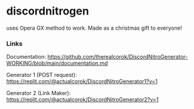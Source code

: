 # discordnitrogen
uses Opera GX method to work.
Made as a christmas gift to everyone!
### Links
Documentation: https://github.com/therealcorok/DiscordNitroGenerator-WORKING/blob/main/documentation.md

Generator 1 (POST request): https://replit.com/@actualcorok/DiscordNitroGenerator1?v=1

Generator 2 (Link Maker): https://replit.com/@actualcorok/DiscordNitroGenerator2?v=1
